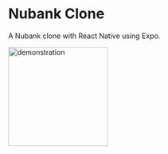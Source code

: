 # Nubank Clone

A Nubank clone with React Native using Expo.

<img src="https://github.com/marlonelima/Nubank-Interface-Clone/releases/download/CloneNubank/Screenshot_20210408-075709.png" alt="demonstration" width="200"/>
